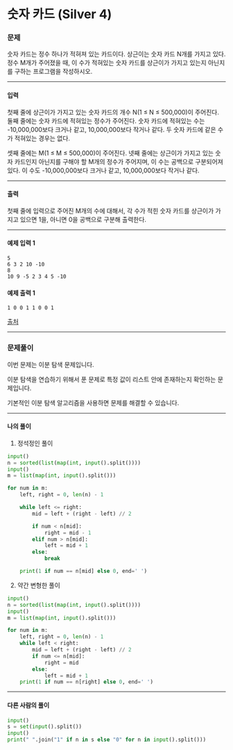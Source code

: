 # 숫자 카드 (Silver 4)

### 문제

숫자 카드는 정수 하나가 적혀져 있는 카드이다. 상근이는 숫자 카드 N개를 가지고 있다. 정수 M개가 주어졌을 때, 이 수가 적혀있는 숫자 카드를 상근이가 가지고 있는지 아닌지를 구하는 프로그램을 작성하시오.

---

#### 입력

첫째 줄에 상근이가 가지고 있는 숫자 카드의 개수 N(1 ≤ N ≤ 500,000)이 주어진다. 둘째 줄에는 숫자 카드에 적혀있는 정수가 주어진다. 숫자 카드에 적혀있는 수는 -10,000,000보다 크거나 같고, 10,000,000보다 작거나 같다. 두 숫자 카드에 같은 수가 적혀있는 경우는 없다.   

셋째 줄에는 M(1 ≤ M ≤ 500,000)이 주어진다. 넷째 줄에는 상근이가 가지고 있는 숫자 카드인지 아닌지를 구해야 할 M개의 정수가 주어지며, 이 수는 공백으로 구분되어져 있다. 이 수도 -10,000,000보다 크거나 같고, 10,000,000보다 작거나 같다.

---

#### 출력

첫째 줄에 입력으로 주어진 M개의 수에 대해서, 각 수가 적힌 숫자 카드를 상근이가 가지고 있으면 1을, 아니면 0을 공백으로 구분해 출력한다.

---

#### 예제 입력 1
~~~
5
6 3 2 10 -10
8
10 9 -5 2 3 4 5 -10
~~~

#### 예제 출력 1
~~~
1 0 0 1 1 0 0 1
~~~

[출처](https://www.acmicpc.net/problem/10815)

---

### 문제풀이

이번 문제는 이분 탐색 문제입니다.   

이분 탐색을 연습하기 위해서 푼 문제로 특정 값이 리스트 안에 존재하는지 확인하는 문제입니다.   

기본적인 이분 탐색 알고리즘을 사용하면 문제를 해결할 수 있습니다.

---

#### 나의 풀이

1. 정석정인 풀이

~~~python
input()
n = sorted(list(map(int, input().split())))
input()
m = list(map(int, input().split()))

for num in m:
    left, right = 0, len(n) - 1

    while left <= right:
        mid = left + (right - left) // 2

        if num < n[mid]:
            right = mid - 1
        elif num > n[mid]:
            left = mid + 1
        else:
            break

    print(1 if num == n[mid] else 0, end=' ')
~~~

2. 약간 변형한 풀이

~~~python
input()
n = sorted(list(map(int, input().split())))
input()
m = list(map(int, input().split()))

for num in m:
    left, right = 0, len(n) - 1
    while left < right:
        mid = left + (right - left) // 2
        if num <= n[mid]:
            right = mid
        else:
            left = mid + 1
    print(1 if num == n[right] else 0, end=' ')
~~~

---

#### 다른 사람의 풀이

~~~python
input()
s = set(input().split())
input()
print(" ".join("1" if n in s else "0" for n in input().split()))
~~~
